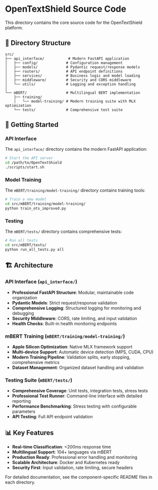 # OpenTextShield Source Code

This directory contains the core source code for the OpenTextShield platform.

## 📁 Directory Structure

```
src/
├── api_interface/           # Modern FastAPI application
│   ├── config/             # Configuration management
│   ├── models/             # Pydantic request/response models
│   ├── routers/            # API endpoint definitions
│   ├── services/           # Business logic and model loading
│   ├── middleware/         # Security and CORS middleware
│   └── utils/              # Logging and exception handling
│
└── mBERT/                  # Multilingual BERT implementation
    ├── training/
    │   └── model-training/ # Modern training suite with MLX optimization
    └── tests/              # Comprehensive test suite
```

## 🚀 Getting Started

### API Interface
The `api_interface/` directory contains the modern FastAPI application:

```bash
# Start the API server
cd /path/to/OpenTextShield
./scripts/start.sh
```

### Model Training
The `mBERT/training/model-training/` directory contains training tools:

```bash
# Train a new model
cd src/mBERT/training/model-training/
python train_ots_improved.py
```

### Testing
The `mBERT/tests/` directory contains comprehensive tests:

```bash
# Run all tests
cd src/mBERT/tests/
python run_all_tests.py all
```

## 🏗 Architecture

### API Interface (`api_interface/`)
- **Professional FastAPI Structure**: Modular, maintainable code organization
- **Pydantic Models**: Strict request/response validation
- **Comprehensive Logging**: Structured logging for monitoring and debugging
- **Security Middleware**: CORS, rate limiting, and input validation
- **Health Checks**: Built-in health monitoring endpoints

### mBERT Training (`mBERT/training/model-training/`)
- **Apple Silicon Optimization**: Native MLX framework support
- **Multi-device Support**: Automatic device detection (MPS, CUDA, CPU)
- **Modern Training Pipeline**: Validation splits, early stopping, comprehensive metrics
- **Dataset Management**: Organized dataset handling and validation

### Testing Suite (`mBERT/tests/`)
- **Comprehensive Coverage**: Unit tests, integration tests, stress tests
- **Professional Test Runner**: Command-line interface with detailed reporting
- **Performance Benchmarking**: Stress testing with configurable parameters
- **API Testing**: Full API endpoint validation

## 📊 Key Features

- **Real-time Classification**: <200ms response time
- **Multilingual Support**: 104+ languages via mBERT
- **Production Ready**: Professional error handling and monitoring
- **Scalable Architecture**: Docker and Kubernetes ready
- **Security First**: Input validation, rate limiting, secure headers

For detailed documentation, see the component-specific README files in each directory.
